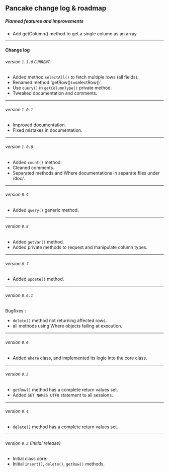 ## Pancake change log & roadmap

##### Planned features and improvements

  * Add getColumn() method to get a single column as an array.


----

#### Change log

###### version `1.1.0` `CURRENT`

  * Added method `selectAll()` to fetch multiple rows (all fields).
  * Renamed method 'getRow()` to `selectRow()`.
  * Use `query()` in `getColumnType()` private method.
  * Tweaked documentation and comments.

-----

###### version `1.0.1`

  * Improved documentation.
  * Fixed mistakes in documentation.

-----

###### version `1.0.0`

  * Added `count()` method.
  * Cleaned comments.
  * Separated methods and Where documentations in separate files under /doc/.

-----

###### version `0.9`

  * Added `query()` generic method.

-----

###### version `0.8`

  * Added `getVar()` method.
  * Added private methods to request and manipulate column types.

-----

###### version `0.7`

  * Added `update()` method.

-----

###### version `0.6.1`

Bugfixes :

  * `delete()` method not returning affected rows.
  * all methods using Where objects failing at execution.

-----

###### version `0.6`

  * Added `Where` class, and implemented its logic into the core class.

-----

###### version `0.5`

  * `getRow()` method has a complete return values set.
  * Added `SET NAMES UTF8` statement to all sessions.

-----

###### version `0.4`

  * `delete()` method has a complete return values set.

-----

###### version `0.3` (Initial release)

  * Initial class core.
  * Initial `insert()`, `delete()`, `getRow()` methods.